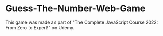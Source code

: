 # Guess-The-Number-Web-Game

This game was made as part of "The Complete JavaScript Course 2022: From Zero to Expert!" on Udemy.
